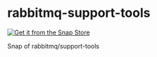 # rabbitmq-support-tools

[![Get it from the Snap Store](https://snapcraft.io/static/images/badges/en/snap-store-black.svg)](https://snapcraft.io/rabbitmq-support-tools)

Snap of rabbitmq/support-tools
